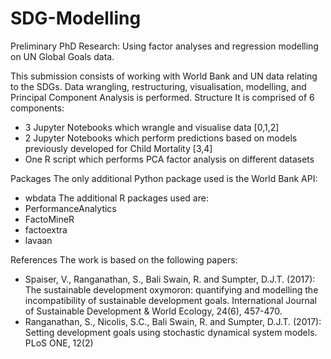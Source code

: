 # SDG-Modelling
Preliminary PhD Research: Using factor analyses and regression modelling on UN Global Goals data.

This submission consists of working with World Bank and UN data relating to the SDGs. Data wrangling, restructuring, visualisation, modelling, and Principal Component Analysis is performed. Structure It is comprised of 6 components:
- 3 Jupyter Notebooks which wrangle and visualise data [0,1,2] 
- 2 Jupyter Notebooks which perform predictions based on models previously developed for Child Mortality [3,4]
- One R script which performs PCA factor analysis on different datasets

Packages The only additional Python package used is the World Bank API: 
- wbdata
The additional R packages used are:
- PerformanceAnalytics 
- FactoMineR 
- factoextra 
- lavaan

References The work is based on the following papers:
- Spaiser, V., Ranganathan, S., Bali Swain, R. and Sumpter, D.J.T. (2017): The sustainable development oxymoron: quantifying and modelling the incompatibility of sustainable development goals. International Journal of Sustainable Development & World Ecology, 24(6), 457-470.
- Ranganathan, S., Nicolis, S.C., Bali Swain, R. and Sumpter, D.J.T. (2017): Setting development goals using stochastic dynamical system models. PLoS ONE, 12(2)

